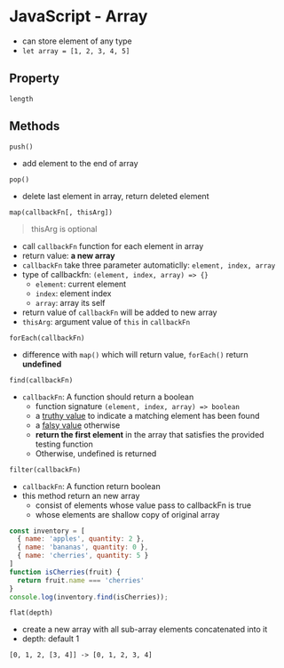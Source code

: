 # JavaScript - Array

- can store element of any type
- `let array = [1, 2, 3, 4, 5]`

## Property

`length`

## Methods

`push()`

- add element to the end of array

`pop()`

- delete last element in array, return deleted element

`map(callbackFn[, thisArg])`

> thisArg is optional

- call `callbackFn` function for each element in array
- return value: **a new array**
- `callbackFn` take three parameter automaticlly: `element, index, array`
- type of callbackfn: `(element, index, array) => {}`
  - `element`: current element
  - `index`: element index
  - `array`: array its self
- return value of `callbackFn` will be added to new array
- `thisArg`: argument value of `this` in `callbackFn` 

`forEach(callbackFn)`

- difference with `map()` which will return value, `forEach()` return **undefined**

`find(callbackFn)`

- `callbackFn`: A function should return a boolean
  - function signature `(element, index, array) => boolean`
  - a [truthy value](javascript-foundation-primitive.md#boolean) to indicate a matching element has been found
  - a [falsy value](javascript-foundation-primitive.md#boolean) otherwise
  - **return the first element** in the array that satisfies the provided testing function
  - Otherwise, undefined is returned

`filter(callbackFn)`

- `callbackFn`: A function return boolean
- this method return an new array
  - consist of elements whose value pass to callbackFn is true
  - whose elements are shallow copy of original array

```js
const inventory = [
  { name: 'apples', quantity: 2 },
  { name: 'bananas', quantity: 0 },
  { name: 'cherries', quantity: 5 }
]
function isCherries(fruit) {
  return fruit.name === 'cherries'
}
console.log(inventory.find(isCherries));
```

`flat(depth)`

- create a new array with all sub-array elements concatenated into it
- depth: default 1

```
[0, 1, 2, [3, 4]] -> [0, 1, 2, 3, 4]
```
